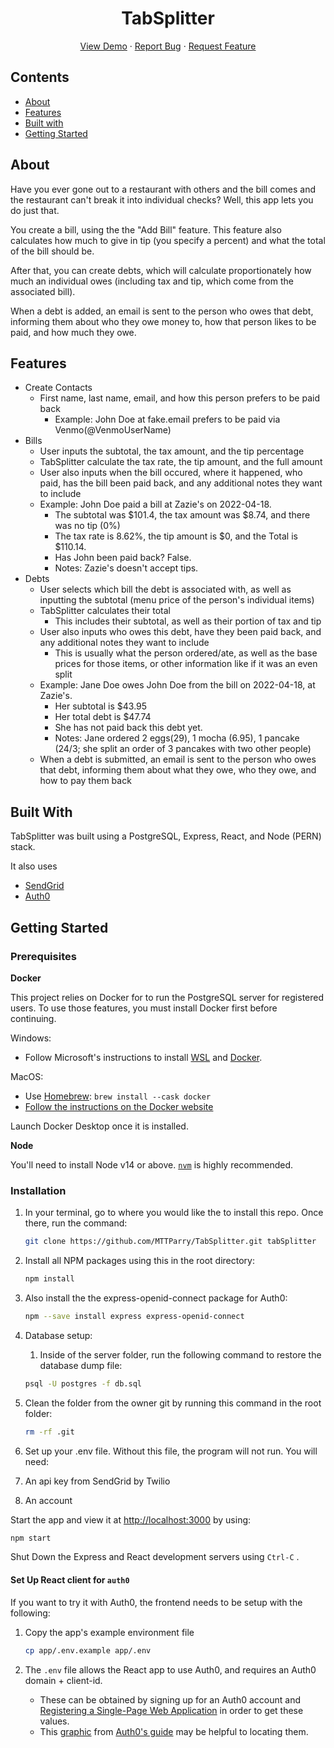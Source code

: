<p align="center">
  <h1 align="center">TabSplitter</h1>

  <p align="center">
    <a href="https://tab-splitter.herokuapp.com/">View Demo</a>
    ·
    <a href="https://github.com/MTTParry/TabSplitter/issues">Report Bug</a>
    ·
    <a href="https://github.com/MTTParry/TabSplitter/issues">Request Feature</a>
  </p>
</p>

## Contents

- [About](#about)
- [Features](#features)
- [Built with](#built-with)
- [Getting Started](#getting-started)

## About

Have you ever gone out to a restaurant with others and the bill comes and the restaurant can't break it into individual checks? Well, this app lets you do just that.

You create a bill, using the the "Add Bill" feature. This feature also calculates how much to give in tip (you specify a percent) and what the total of the bill should be.

After that, you can create debts, which will calculate proportionately how much an individual owes (including tax and tip, which come from the associated bill).

When a debt is added, an email is sent to the person who owes that debt, informing them about who they owe money to, how that person likes to be paid, and how much they owe.

## Features

- Create Contacts
  - First name, last name, email, and how this person prefers to be paid back
    - Example: John Doe at fake.email prefers to be paid via Venmo(@VenmoUserName)
- Bills
  - User inputs the subtotal, the tax amount, and the tip percentage
  - TabSplitter calculate the tax rate, the tip amount, and the full amount
  - User also inputs when the bill occured, where it happened, who paid, has the bill been paid back, and any additional notes they want to include
   - Example: John Doe paid a bill at Zazie's on 2022-04-18.
      - The subtotal was $101.4, the tax amount was $8.74, and there was no tip (0%)
      - The tax rate is 8.62%, the tip amount is $0, and the Total is $110.14.
      - Has John been paid back? False.
      - Notes: Zazie's doesn't accept tips.
- Debts
  - User selects which bill the debt is associated with, as well as inputting the subtotal (menu price of the person's individual items)
  - TabSplitter calculates their total
    - This includes their subtotal, as well as their portion of tax and tip
  - User also inputs who owes this debt, have they been paid back, and any additional notes they want to include
    - This is usually what the person ordered/ate, as well as the base prices for those items, or other information like if it was an even split
   - Example: Jane Doe owes John Doe from the bill on 2022-04-18, at Zazie's.
      - Her subtotal is $43.95
      - Her total debt is $47.74
      - She has not paid back this debt yet.
      - Notes: Jane ordered 2 eggs(29), 1 mocha (6.95), 1 pancake (24/3; she split an order of 3 pancakes with two other people)
  - When a debt is submitted, an email is sent to the person who owes that debt, informing them about what they owe, who they owe, and how to pay them back

## Built With

TabSplitter was built using a PostgreSQL, Express, React, and Node (PERN) stack.

It also uses

- [SendGrid](https://app.sendgrid.com/guide)
- [Auth0](https://auth0.com/docs/get-started)

## Getting Started

### Prerequisites

**Docker**

This project relies on Docker for to run the PostgreSQL server for registered users. To use those features, you must install Docker first before continuing.

Windows:

- Follow Microsoft's instructions to install [WSL](https://docs.microsoft.com/en-us/windows/wsl/install-win10) and [Docker](https://docs.microsoft.com/en-us/windows/wsl/tutorials/wsl-containers#install-docker-desktop).

MacOS:

- Use [Homebrew](https://docs.brew.sh/Installation): `brew install --cask docker`
- [Follow the instructions on the Docker website](https://www.docker.com/)

Launch Docker Desktop once it is installed.

**Node**

You'll need to install Node v14 or above. [`nvm`](https://github.com/nvm-sh/nvm) is highly recommended.

### Installation

1. In your terminal, go to where you would like the to install this repo. Once there, run the command:
   ```sh
   git clone https://github.com/MTTParry/TabSplitter.git tabSplitter
   ```

2. Install all NPM packages using this in the root directory:
   ```sh
   npm install
   ```

  1. Also install the the express-openid-connect package for Auth0: 
     ```sh
     npm --save install express express-openid-connect
     ```

3. Database setup:

   1. Inside of the server folder, run the following command to restore the database dump file:

   ```sh
   psql -U postgres -f db.sql
   ```

4. Clean the folder from the owner git by running this command in the root folder:
   ```sh
   rm -rf .git
   ```
5. Set up your .env file. Without this file, the program will not run. You will need:
  1. An api key from SendGrid by Twilio
  2. An account 


Start the app and view it at <http://localhost:3000> by using:

```sh
npm start
```

Shut Down the Express and React development servers using `Ctrl-C` .

#### Set Up React client for `auth0`

If you want to try it with Auth0, the frontend needs to be setup with the following:

1. Copy the app's example environment file

   ```sh
   cp app/.env.example app/.env
   ```

2. The `.env` file allows the React app to use Auth0, and requires an Auth0 domain + client-id.
   - These can be obtained by signing up for an Auth0 account and [Registering a Single-Page Web Application](https://auth0.com/docs/get-started) in order to get these values.
   - This [graphic](https://images.ctfassets.net/23aumh6u8s0i/1DyyZTcfbJHw577T6K2KZk/a8cabcec991c9ed33910a23836e53b76/auth0-application-settings) from [Auth0's guide](https://auth0.com/blog/complete-guide-to-react-user-authentication/#Connect-React-with-Auth0) may be helpful to locating them.
